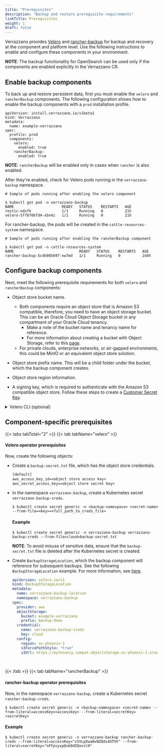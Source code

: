 ```yaml
---
title: "Prerequisites"
description: "Backup and restore prerequisite requirements"
linkTitle: Prerequisites
weight: 1
draft: false
---
```


Verrazzano provides [Velero](https://velero.io/docs/v1.8/) and [rancher-backup](https://rancher.com/docs/rancher/v2.5/en/backups/) for backup and recovery at the component and platform level. Use the following instructions to enable and configure these components in your environment.

**NOTE**:  The backup functionality for OpenSearch can be used only if the components are enabled explicitly in the Verrazzano CR.

## Enable backup components

To back up and restore persistent data, first you must enable the `velero` and `rancherBackup` components.
The following configuration shows how to enable the backup components with a `prod` installation profile.

```
apiVersion: install.verrazzano.io/v1beta1
kind: Verrazzano
metadata:
  name: example-verrazzano
spec:
  profile: prod
  components:    
    velero:
      enabled: true
    rancherBackup:
      enabled: true  
```
**NOTE**: `rancherBackup` will be enabled only in cases when `rancher` is also enabled.

After they're enabled, check for Velero pods running in the `verrazzano-backup` namespace.

```shell
# Sample of pods running after enabling the velero component

$ kubectl get pod -n verrazzano-backup
NAME                      READY   STATUS    RESTARTS   AGE
restic-ndxfk              1/1     Running   0          21h
velero-5ff8766fd4-xbn4z   1/1     Running   0          21h

```
For rancher-backup, the pods will be created in the `cattle-resources-system` namespace.

```shell
# Sample of pods running after enabling the rancherBackup component

$ kubectl get pod -n cattle-resources-system
NAME                              READY   STATUS    RESTARTS   AGE
rancher-backup-5c4b985697-xw7md   1/1     Running   0          2d4h

```

## Configure backup components

Next, meet the following prerequisite requirements for both `velero` and `rancherBackup` components:

- Object store bucket name.
  - Both components require an object store that is Amazon S3 compatible, therefore, you need to have an object storage bucket.  This can be an Oracle Cloud Object Storage bucket in any compartment of your Oracle Cloud tenancy.
     - Make a note of the bucket name and tenancy name for reference.
     - For more information about creating a bucket with Object Storage, refer to this [page](https://docs.oracle.com/en-us/iaas/Content/Object/Tasks/managingbuckets.htm#usingconsole).
  - For private clouds, enterprise networks, or air-gapped environments, this could be MinIO or an equivalent object store solution.

- Object store prefix name. This will be a child folder under the bucket, which the backup component creates.

- Object store region information.

- A signing key, which is required to authenticate with the Amazon S3 compatible object store. Follow these steps to create a [Customer Secret Key](https://docs.oracle.com/en-us/iaas/Content/Identity/Tasks/managingcredentials.htm#Working2).




<details>
  <summary>Velero CLI (optional)</summary>

The Velero CLI helps you access Velero objects in a more descriptive manner; you can also manage them using `kubectl`.

If desired, install the Velero CLI on Oracle Linux as follows:
```shell
$ rpm -ivh https://yum.oracle.com/repo/OracleLinux/OL7/developer/olcne/x86_64/getPackage/velero-1.8.1-1.el7.x86_64.rpm
```
</details>


## Component-specific prerequisites

{{< tabs tabTotal="2" >}}
{{< tab tabName="velero" >}}
<br>

#### Velero operator prerequisites

Now, create the following objects:

- Create a `backup-secret.txt` file, which has the object store credentials.

   ```backup-secret.txt
   [default]
   aws_access_key_id=<object store access key>
   aws_secret_access_key=<object store secret key>
   ```

- In the namespace `verrazzano-backup`, create a Kubernetes secret `verrazzano-backup-creds`.

   ```shell
   $ kubectl create secret generic -n <backup-namespace> <secret-name> --from-file=<key>=<full_path_to_creds_file>
   ```

   #### Example
   ```shell
   $ kubectl create secret generic -n verrazzano-backup verrazzano-backup-creds --from-file=cloud=backup-secret.txt
   ```


   **NOTE**: To avoid misuse of sensitive data, ensure that the `backup-secret.txt` file is deleted after the Kubernetes secret is created.

- Create `BackupStorageLocation`, which the backup component will reference for subsequent backups. See the following `BackupStorageLocation` example.
  For more information, see [here](https://velero.io/docs/v1.8/api-types/backupstoragelocation/).

   ```yaml
   apiVersion: velero.io/v1
   kind: BackupStorageLocation
   metadata:
     name: verrazzano-backup-location
     namespace: verrazzano-backup
   spec:
     provider: aws
     objectStorage:
       bucket: example-verrazzano
       prefix: backup-demo
     credential:
       name: verrazzano-backup-creds
       key: cloud
     config:
       region: us-phoenix-1
       s3ForcePathStyle: "true"
       s3Url: https://mytenancy.compat.objectstorage.us-phoenix-1.oraclecloud.com
   ```

<br/>

{{< /tab >}}
{{< tab tabName="rancherBackup" >}}
<br>

#### rancher-backup operator prerequisites

Now, in the namespace `verrazzano-backup`, create a Kubernetes secret `rancher-backup-creds`.

```shell
$ kubectl create secret generic -n <backup-namespace> <secret-name> --from-literal=accessKey=<accesskey> --from-literal=secretKey=<secretKey>
```

#### Example
```shell
$ kubectl create secret generic -n verrazzano-backup rancher-backup-creds --from-literal=accessKey="s5VLpXwa0xNZQds4UTVV" --from-literal=secretKey="nFFpvyxpQvb0dIQovsl0"
```


<br/>
